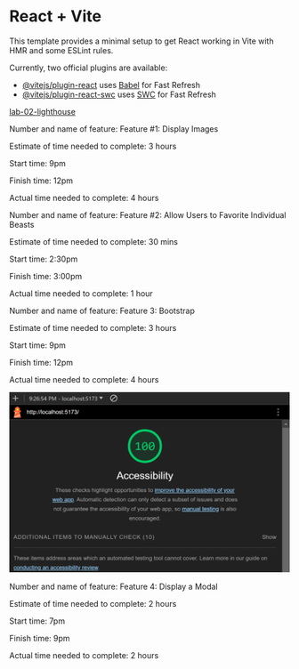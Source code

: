 # React + Vite

This template provides a minimal setup to get React working in Vite with HMR and some ESLint rules.

Currently, two official plugins are available:

- [@vitejs/plugin-react](https://github.com/vitejs/vite-plugin-react/blob/main/packages/plugin-react/README.md) uses [Babel](https://babeljs.io/) for Fast Refresh
- [@vitejs/plugin-react-swc](https://github.com/vitejs/vite-plugin-react-swc) uses [SWC](https://swc.rs/) for Fast Refresh

[lab-02-lighthouse](lab-02-lighthouse.png)

Number and name of feature: Feature #1: Display Images

Estimate of time needed to complete: 3 hours

Start time: 9pm

Finish time: 12pm

Actual time needed to complete: 4 hours

Number and name of feature: Feature #2: Allow Users to Favorite Individual Beasts

Estimate of time needed to complete: 30 mins

Start time: 2:30pm

Finish time: 3:00pm

Actual time needed to complete: 1 hour

Number and name of feature: Feature 3: Bootstrap

Estimate of time needed to complete: 3 hours

Start time: 9pm

Finish time: 12pm

Actual time needed to complete: 4 hours

![Lab-03-Lighthouse](lab-03-lighthouse.png)

Number and name of feature: Feature 4: Display a Modal

Estimate of time needed to complete: 2 hours

Start time: 7pm

Finish time: 9pm

Actual time needed to complete: 2 hours